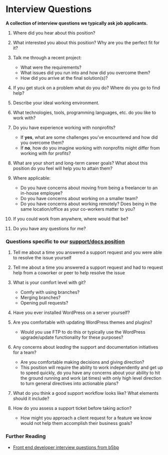 # Interview Questions

**A collection of interview questions we typically ask job applicants.**

1. Where did you hear about this position?

2. What interested you about this position? Why are you the perfect fit for it?

3. Talk me through a recent project:

    - What were the requirements?
    - What issues did you run into and how did you overcome them?
    - How did you arrive at the final solution(s)?

4. If you get stuck on a problem what do you do? Where do you go to find help?

5. Describe your ideal working environment.

6. What technologies, tools, programming languages, etc. do you like to work with?

7. Do you have experience working with nonprofits?

    - If **yes**, what are some challenges you’ve encountered and how did you overcome them?
    - If **no**, how do you imagine working with nonprofits might differ from working with for profits?

8. What are your short and long-term career goals? What about this position do you feel will help you to attain them?

9. Where applicable:

    - Do you have concerns about moving from being a freelancer to an in-house employee?
    - Do you have concerns about working on a smaller team?
    - Do you have concerns about working remotely? Does being in the same location/office as your co-workers matter to you?

10. If you could work from anywhere, where would that be?

11. Do you have any questions for me?

### Questions specific to our [support/docs position](/staffing/job-descriptions/INN-support-training-manager-2015.md)

1. Tell me about a time you answered a support request and you were able to resolve the issue yourself

2. Tell me about a time you answered a support request and had to request help from a coworker or peer to help resolve the issue

3. What is your comfort level with git?
	- Comfy with using branches?
	- Merging branches?
	- Opening pull requests?

4. Have you ever installed WordPress on a server yourself?

5. Are you comfortable with updating WordPress themes and plugins?
	- Would you use FTP to do this or typically use the WordPress upgrade/update functionality for these purposes?

6. Any concerns about *leading* the support and documentation initiatives for a team?
	- Are you comfortable making decisions and giving direction?
	- This position will require the ability to work independently and get up to speed quickly, do you have any concerns about your ability to hit the ground running and work (at times) with only high level direction to turn general directives into actionable plans?

7. What do you think a good support workflow looks like? What elements should it include?

8. How do you assess a support ticket before taking action?
	- How might you approach a client request for a feature we know would not help them accomplish their business goals?

### Further Reading

- [Front end developer interview questions from b5bp](https://github.com/h5bp/Front-end-Developer-Interview-Questions)
